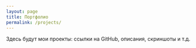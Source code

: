 ```yaml
---
layout: page
title: Портфолио
permalink: /projects/
---
```


Здесь будут мои проекты: ссылки на GitHub, описания, скриншоты и т.д.
